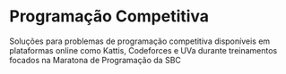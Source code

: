 # Programação Competitiva
Soluções para problemas de programação competitiva disponíveis em plataformas online como Kattis, Codeforces e UVa durante treinamentos focados na Maratona de Programação da SBC
